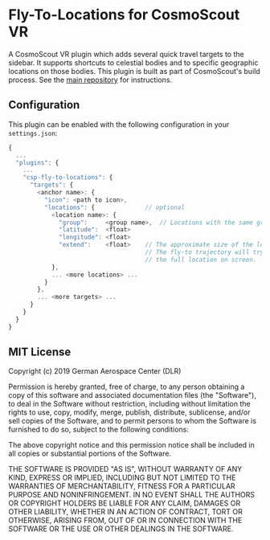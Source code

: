# Fly-To-Locations for CosmoScout VR

A CosmoScout VR plugin which adds several quick travel targets to the sidebar. It supports shortcuts to celestial bodies and to specific geographic locations on those bodies. This plugin is built as part of CosmoScout's build process. See the [main repository](https://github.com/cosmoscout/cosmoscout-vr) for instructions.

## Configuration

This plugin can be enabled with the following configuration in your `settings.json`:

```javascript
{
  ...
  "plugins": {
    ...
    "csp-fly-to-locations": {
      "targets": {
        <anchor name>: {
          "icon": <path to icon>,
          "locations": {              // optional
            <location name>: {
              "group":     <group name>,  // Locations with the same group will be put together.
              "latitude":  <float>
              "longitude": <float>
              "extend":    <float>    // The approximate size of the location in meters. 
                                      // The fly-to trajectory will try to show 
                                      // the full location on screen.
            },
            ... <more locations> ...
          }
        },
        ... <more targets> ...
      }
    }
  }
}
```

## MIT License

Copyright (c) 2019 German Aerospace Center (DLR)

Permission is hereby granted, free of charge, to any person obtaining a copy
of this software and associated documentation files (the "Software"), to deal
in the Software without restriction, including without limitation the rights
to use, copy, modify, merge, publish, distribute, sublicense, and/or sell
copies of the Software, and to permit persons to whom the Software is
furnished to do so, subject to the following conditions:

The above copyright notice and this permission notice shall be included in all
copies or substantial portions of the Software.

THE SOFTWARE IS PROVIDED "AS IS", WITHOUT WARRANTY OF ANY KIND, EXPRESS OR
IMPLIED, INCLUDING BUT NOT LIMITED TO THE WARRANTIES OF MERCHANTABILITY,
FITNESS FOR A PARTICULAR PURPOSE AND NONINFRINGEMENT. IN NO EVENT SHALL THE
AUTHORS OR COPYRIGHT HOLDERS BE LIABLE FOR ANY CLAIM, DAMAGES OR OTHER
LIABILITY, WHETHER IN AN ACTION OF CONTRACT, TORT OR OTHERWISE, ARISING FROM,
OUT OF OR IN CONNECTION WITH THE SOFTWARE OR THE USE OR OTHER DEALINGS IN THE
SOFTWARE.
